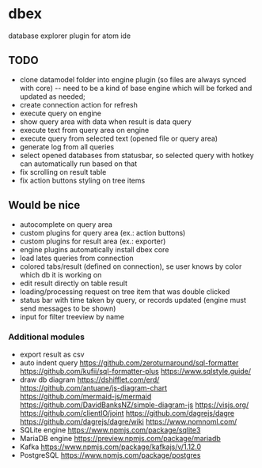 # dbex
database explorer plugin for atom ide

## TODO
- clone datamodel folder into engine plugin (so files are always synced with core) -- need to be a kind of base engine which will be forked and updated as needed;
- create connection action for refresh
- execute query on engine
- show query area with data when result is data query
- execute text from query area on engine
- execute query from selected text (opened file or query area)
- generate log from all queries
- select opened databases from statusbar, so selected query with hotkey can automatically run based on that
- fix scrolling on result table
- fix action buttons styling on tree items

## Would be nice
- autocomplete on query area
- custom plugins for query area (ex.: action buttons)
- custom plugins for result area (ex.: exporter)
- engine plugins automatically install dbex core
- load lates queries from connection
- colored tabs/result (defined on connection), se user knows by color which db it is working on
- edit result directly on table result
- loading/processing request on tree item that was double clicked
- status bar with time taken by query, or records updated (engine must send messages to be shown)
- input for filter treeview by name

### Additional modules
- export result as csv
- auto indent query
  https://github.com/zeroturnaround/sql-formatter
  https://github.com/kufii/sql-formatter-plus
  https://www.sqlstyle.guide/
- draw db diagram
  https://dshifflet.com/erd/
  https://github.com/antuane/js-diagram-chart
  https://github.com/mermaid-js/mermaid
  https://github.com/DavidBanksNZ/simple-diagram-js
  https://visjs.org/
  https://github.com/clientIO/joint
  https://github.com/dagrejs/dagre
    https://github.com/dagrejs/dagre/wiki
    https://www.nomnoml.com/
- SQLite engine
  https://www.npmjs.com/package/sqlite3
- MariaDB engine
  https://preview.npmjs.com/package/mariadb
- Kafka
  https://www.npmjs.com/package/kafkajs/v/1.12.0
- PostgreSQL
  https://www.npmjs.com/package/postgres

